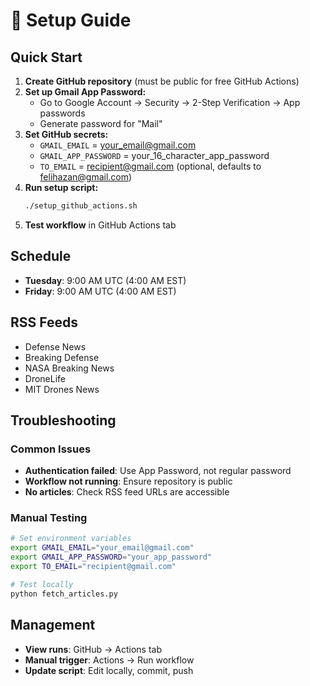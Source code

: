 # 🚀 Setup Guide

## Quick Start

1. **Create GitHub repository** (must be public for free GitHub Actions)
2. **Set up Gmail App Password:**
   - Go to Google Account → Security → 2-Step Verification → App passwords
   - Generate password for "Mail"
3. **Set GitHub secrets:**
   - `GMAIL_EMAIL` = your_email@gmail.com
   - `GMAIL_APP_PASSWORD` = your_16_character_app_password
   - `TO_EMAIL` = recipient@gmail.com (optional, defaults to felihazan@gmail.com)
4. **Run setup script:**
   ```bash
   ./setup_github_actions.sh
   ```
5. **Test workflow** in GitHub Actions tab

## Schedule
- **Tuesday**: 9:00 AM UTC (4:00 AM EST)
- **Friday**: 9:00 AM UTC (4:00 AM EST)

## RSS Feeds
- Defense News
- Breaking Defense  
- NASA Breaking News
- DroneLife
- MIT Drones News

## Troubleshooting

### Common Issues
- **Authentication failed**: Use App Password, not regular password
- **Workflow not running**: Ensure repository is public
- **No articles**: Check RSS feed URLs are accessible

### Manual Testing
```bash
# Set environment variables
export GMAIL_EMAIL="your_email@gmail.com"
export GMAIL_APP_PASSWORD="your_app_password"
export TO_EMAIL="recipient@gmail.com"

# Test locally
python fetch_articles.py
```

## Management
- **View runs**: GitHub → Actions tab
- **Manual trigger**: Actions → Run workflow
- **Update script**: Edit locally, commit, push
